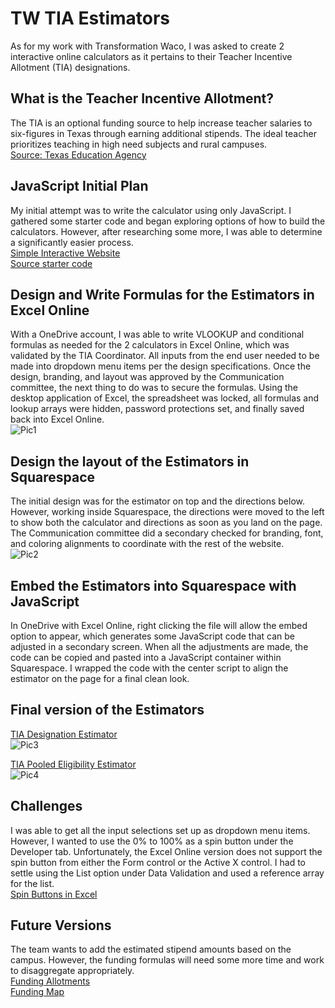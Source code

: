 # TW TIA Estimators 
As for my work with Transformation Waco, I was asked to create 2 interactive online calculators as it pertains to their Teacher Incentive Allotment (TIA) designations.

## What is the Teacher Incentive Allotment?
The TIA is an optional funding source to help increase teacher salaries to six-figures in Texas through earning additional stipends.  The ideal teacher prioritizes teaching in high need subjects and rural campuses.   
[Source: Texas Education Agency](https://tea.texas.gov/texas-educators/educator-initiatives-and-performance/educator-initiatives/teacher-incentive-allotment)

## JavaScript Initial Plan
My initial attempt was to write the calculator using only JavaScript.  I gathered some starter code and began exploring options of how to build the calculators.  However, after researching some more, I was able to determine a significantly easier process.        
[Simple Interactive Website](https://baylex.github.io/TW_Estimators/)    
[Source starter code](https://simplestepscode.com/javascript-quiz-tutorial/)   

## Design and Write Formulas for the Estimators in Excel Online
With a OneDrive account, I was able to write VLOOKUP and conditional formulas as needed for the 2 calculators in Excel Online, which was validated by the TIA Coordinator.  All inputs from the end user needed to be made into dropdown menu items per the design specifications.  Once the design, branding, and layout was approved by the Communication committee, the next thing to do was to secure the formulas.  Using the desktop application of Excel, the spreadsheet was locked, all formulas and lookup arrays were hidden, password protections set, and finally saved back into Excel Online.   
![Pic1](https://github.com/Baylex/TW_Estimators/blob/main/images/Excel_Online.PNG)  

## Design the layout of the Estimators in Squarespace 
The initial design was for the estimator on top and the directions below.  However, working inside Squarespace, the directions were moved to the left to show both the calculator and directions as soon as you land on the page.  The Communication committee did a secondary checked for branding, font, and coloring alignments to coordinate with the rest of the website.  
![Pic2](https://github.com/Baylex/TW_Estimators/blob/main/images/Squarespace.PNG)

## Embed the Estimators into Squarespace with JavaScript
In OneDrive with Excel Online, right clicking the file will allow the embed option to appear, which generates some JavaScript code that can be adjusted in a secondary screen.  When all the adjustments are made, the code can be copied and pasted into a JavaScript container within Squarespace.  I wrapped the code with the center script to align the estimator on the page for a final clean look.

## Final version of the Estimators
[TIA Designation Estimator](https://transformationwaco.org/tia-designation-estimator)   
![Pic3](https://github.com/Baylex/TW_Estimators/blob/main/images/designation.PNG)

[TIA Pooled Eligibility Estimator](https://transformationwaco.org/tia-pooled-estimator)   
![Pic4](https://github.com/Baylex/TW_Estimators/blob/main/images/Pooled.PNG)

## Challenges
I was able to get all the input selections set up as dropdown menu items.  However, I wanted to use the 0% to 100% as a spin button under the Developer tab.  Unfortunately, the Excel Online version does not support the spin button from either the Form control or the Active X control.  I had to settle using the List option under Data Validation and used a reference array for the list.  
[Spin Buttons in Excel](https://support.microsoft.com/en-us/office/add-a-scroll-bar-or-spin-button-to-a-worksheet-f8443be3-ff00-4cad-bb2f-bf0f88ebf5bb)
  
## Future Versions
The team wants to add the estimated stipend amounts based on the campus.  However, the funding formulas will need some more time and work to disaggregate appropriately.    
[Funding Allotments](https://tiatexas.org/about-teacher-incentive-allotment/allotments/)   
[Funding Map](https://tiatexas.org/about-teacher-incentive-allotment/funding-allocations-map/)  
